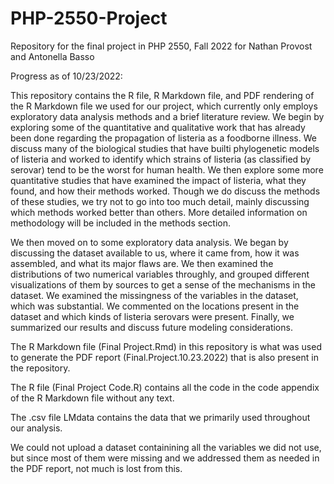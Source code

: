 # PHP-2550-Project
Repository for the final project in PHP 2550, Fall 2022 for Nathan Provost and Antonella Basso

Progress as of 10/23/2022:

This repository contains the R file, R Markdown file, and PDF rendering of the R Markdown file we used for our project, which currently only employs exploratory data analysis methods and a brief literature review. We begin by exploring some of the quantitative and qualitative work that has already been done regarding the propagation of listeria as a foodborne illness. We discuss many of the biological studies that have builti phylogenetic models of listeria and worked to identify which strains of listeria (as classified by serovar) tend to be the worst for human health. We then explore some more quantitative studies that have examined the impact of listeria, what they found, and how their methods worked. Though we do discuss the methods of these studies, we try not to go into too much detail, mainly discussing which methods worked better than others. More detailed information on methodology will be included in the methods section.

We then moved on to some exploratory data analysis. We began by discussing the dataset available to us, where it came from, how it was assembled, and what its major flaws are. We then examined the distributions of two numerical variables throughly, and grouped different visualizations of them by sources to get a sense of the mechanisms in the dataset. We examined the missingness of the variables in the dataset, which was substantial. We commented on the locations present in the dataset and which kinds of listeria serovars were present. Finally, we summarized our results and discuss future modeling considerations.

The R Markdown file (Final Project.Rmd) in this repository is what was used to generate the PDF report (Final.Project.10.23.2022) that is also present in the repository.

The R file (Final Project Code.R) contains all the code in the code appendix of the R Markdown file without any text.

The .csv file LMdata contains the data that we primarily used throughout our analysis.

We could not upload a dataset containining all the variables we did not use, but since most of them were missing and we addressed them as needed in the PDF report, not much is lost from this.
